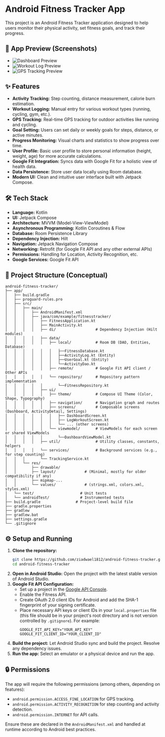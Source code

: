 # Android Fitness Tracker App

This project is an Android Fitness Tracker application designed to help users monitor their physical activity, set fitness goals, and track their progress.

## 📸 App Preview (Screenshots)


*   ![Dashboard Preview](screenshots/dashboard.png) 
*   ![Workout Log Preview](screenshots/workout_log.png) 
*   ![GPS Tracking Preview](screenshots/gps_tracking.png) 

## ✨ Features

- **Activity Tracking:** Step counting, distance measurement, calorie burn estimation.
- **Workout Logging:** Manual entry for various workout types (running, cycling, gym, etc.).
- **GPS Tracking:** Real-time GPS tracking for outdoor activities like running and cycling.
- **Goal Setting:** Users can set daily or weekly goals for steps, distance, or active minutes.
- **Progress Monitoring:** Visual charts and statistics to show progress over time.
- **User Profile:** Basic user profile to store personal information (height, weight, age) for more accurate calculations.
- **Google Fit Integration:** Syncs data with Google Fit for a holistic view of health data.
- **Data Persistence:** Store user data locally using Room database.
- **Modern UI:** Clean and intuitive user interface built with Jetpack Compose.

## 🛠️ Tech Stack

- **Language:** Kotlin
- **UI:** Jetpack Compose
- **Architecture:** MVVM (Model-View-ViewModel)
- **Asynchronous Programming:** Kotlin Coroutines & Flow
- **Database:** Room Persistence Library
- **Dependency Injection:** Hilt
- **Navigation:** Jetpack Navigation Compose
- **Networking:** Retrofit (for Google Fit API and any other external APIs)
- **Permissions:** Handling for Location, Activity Recognition, etc.
- **Google Services:** Google Fit API

## 📂 Project Structure (Conceptual)

```
android-fitness-tracker/
├── app/
│   ├── build.gradle
│   ├── proguard-rules.pro
│   ├── src/
│   │   ├── main/
│   │   │   ├── AndroidManifest.xml
│   │   │   ├── java/com/example/fitnesstracker/
│   │   │   │   ├── FitnessApplication.kt
│   │   │   │   ├── MainActivity.kt
│   │   │   │   ├── di/                  # Dependency Injection (Hilt modules)
│   │   │   │   ├── data/
│   │   │   │   │   ├── local/           # Room DB (DAO, Entities, Database)
│   │   │   │   │   │   ├──FitnessDatabase.kt
│   │   │   │   │   │   ├──ActivityLog.kt (Entity)
│   │   │   │   │   │   ├──UserGoal.kt (Entity)
│   │   │   │   │   │   └──ActivityDao.kt
│   │   │   │   │   ├── remote/          # Google Fit API client / Other APIs
│   │   │   │   │   └── repository/      # Repository pattern implementation
│   │   │   │   │       └──FitnessRepository.kt
│   │   │   │   ├── ui/
│   │   │   │   │   ├── theme/           # Compose UI Theme (Color, Shape, Typography)
│   │   │   │   │   ├── navigation/      # Navigation graph and routes
│   │   │   │   │   ├── screens/         # Composable screens (Dashboard, ActivityDetail, Settings)
│   │   │   │   │   │   ├── DashboardScreen.kt
│   │   │   │   │   │   ├── LogWorkoutScreen.kt
│   │   │   │   │   │   └── ... (other screens)
│   │   │   │   │   └── viewmodel/       # ViewModels for each screen or shared ViewModels
│   │   │   │   │       └──DashboardViewModel.kt
│   │   │   │   ├── util/                # Utility classes, constants, helpers
│   │   │   │   └── services/            # Background services (e.g., for step counting)
│   │   │       └── TrackingService.kt
│   │   └── res/
│   │       ├── drawable/
│   │       ├── layout/             # (Minimal, mostly for older compatibility if any)
│   │       ├── mipmap-...
│   │       └── values/             # (strings.xml, colors.xml, styles.xml)
│   └── test/                     # Unit tests
│   └── androidTest/              # Instrumented tests
├── build.gradle                # Project-level build file
├── gradle.properties
├── gradlew
├── gradlew.bat
├── settings.gradle
└── .gitignore
```

## ⚙️ Setup and Running

1.  **Clone the repository:**
    ```bash
    git clone https://github.com/ziadwael1812/android-fitness-tracker.git
    cd android-fitness-tracker
    ```
2.  **Open in Android Studio:** Open the project with the latest stable version of Android Studio.
3.  **Google Fit API Configuration:**
    *   Set up a project in the [Google API Console](https://console.developers.google.com/).
    *   Enable the Fitness API.
    *   Create OAuth 2.0 client IDs for Android and add the SHA-1 fingerprint of your signing certificate.
    *   Place necessary API keys or client IDs in your `local.properties` file (this file should be in your project's root directory and is not version controlled by `.gitignore`). For example:
        ```properties
        GOOGLE_FIT_API_KEY="YOUR_API_KEY"
        GOOGLE_FIT_CLIENT_ID="YOUR_CLIENT_ID"
        ```
4.  **Build the project:** Let Android Studio sync and build the project. Resolve any dependency issues.
5.  **Run the app:** Select an emulator or a physical device and run the app.

## 🔒 Permissions

The app will require the following permissions (among others, depending on features):
- `android.permission.ACCESS_FINE_LOCATION` for GPS tracking.
- `android.permission.ACTIVITY_RECOGNITION` for step counting and activity detection.
- `android.permission.INTERNET` for API calls.

Ensure these are declared in the `AndroidManifest.xml` and handled at runtime according to Android best practices.
